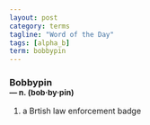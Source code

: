 ```yaml
---
layout: post
category: terms
tagline: "Word of the Day"
tags: [alpha_b]
term: bobbypin
---
```


<h3>Bobbypin<br/> <small>&mdash; n. (bob<span>&middot;</span>by<span>&middot;</span>pin)</small></h3>
<p><ol>
<li>a Brtish law enforcement badge</li>
</ol></p>
